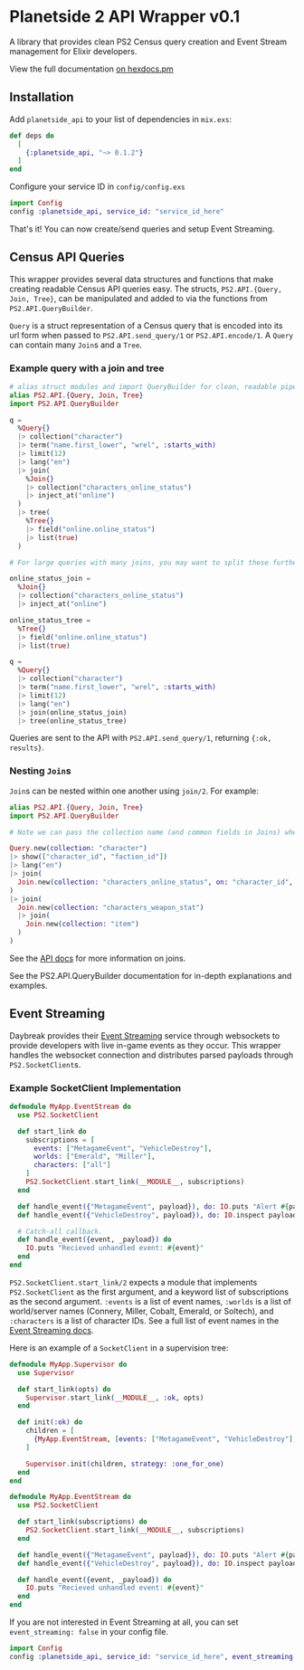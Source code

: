 # Planetside 2 API Wrapper v0.1

A library that provides clean PS2 Census query creation
and Event Stream management for Elixir developers.

View the full documentation [on hexdocs.pm](https://hexdocs.pm/planetside_api/PS2.API.html#content)

## Installation

Add `planetside_api` to your list of dependencies in `mix.exs`:

```elixir
def deps do
  [
    {:planetside_api, "~> 0.1.2"}
  ]
end
```

Configure your service ID in `config/config.exs`
```elixir
import Config
config :planetside_api, service_id: "service_id_here"
```
That's it! You can now create/send queries and setup Event
Streaming.

## Census API Queries
This wrapper provides several data structures and functions
that make creating readable Census API queries easy. The
structs, `PS2.API.{Query, Join, Tree}`, can be manipulated
and added to via the functions from `PS2.API.QueryBuilder`.

`Query` is a struct representation of a Census query that is
encoded into its url form when passed to `PS2.API.send_query/1`
or `PS2.API.encode/1`. A `Query` can contain many `Join`s and
a `Tree`.

### Example query with a join and tree
```elixir
# alias struct modules and import QueryBuilder for clean, readable pipelines.
alias PS2.API.{Query, Join, Tree}
import PS2.API.QueryBuilder

q =
  %Query{}
  |> collection("character")
  |> term("name.first_lower", "wrel", :starts_with)
  |> limit(12)
  |> lang("en")
  |> join(
    %Join{}
    |> collection("characters_online_status")
    |> inject_at("online")
  )
  |> tree(
    %Tree{}
    |> field("online.online_status")
    |> list(true)
  )

# For large queries with many joins, you may want to split these further into separate parts:

online_status_join = 
  %Join{}
  |> collection("characters_online_status")
  |> inject_at("online")

online_status_tree =
  %Tree{}
  |> field("online.online_status")
  |> list(true)

q =
  %Query{}
  |> collection("character")
  |> term("name.first_lower", "wrel", :starts_with)
  |> limit(12)
  |> lang("en")
  |> join(online_status_join)
  |> tree(online_status_tree)
```

Queries are sent to the API with `PS2.API.send_query/1`,
returning `{:ok, results}`.

### Nesting `Join`s
`Join`s can be nested within one another using `join/2`. For
example:

```elixir
alias PS2.API.{Query, Join, Tree}
import PS2.API.QueryBuilder

# Note we can pass the collection name (and common fields in Joins) when using a new/1 function.

Query.new(collection: "character")
|> show(["character_id", "faction_id"])
|> lang("en")
|> join(
  Join.new(collection: "characters_online_status", on: "character_id", inject_at: "online")
)
|> join(
  Join.new(collection: "characters_weapon_stat")
  |> join(
    Join.new(collection: "item")
  )
)
```
See the [API docs](https://census.daybreakgames.com/#query-commands)
for more information on joins.

See the PS2.API.QueryBuilder documentation for in-depth explanations and
examples.

## Event Streaming

Daybreak provides their [Event Streaming](https://census.daybreakgames.com/#what-is-websocket)
service through websockets to provide developers with live in-game
events as they occur. This wrapper handles the websocket connection
and distributes parsed payloads through `PS2.SocketClient`s.

### Example SocketClient Implementation
```elixir
defmodule MyApp.EventStream do
  use PS2.SocketClient

  def start_link do
    subscriptions = [
      events: ["MetagameEvent", "VehicleDestroy"], 
      worlds: ["Emerald", "Miller"], 
      characters: ["all"]
    ]
    PS2.SocketClient.start_link(__MODULE__, subscriptions)
  end

  def handle_event({"MetagameEvent", payload}), do: IO.puts "Alert #{payload[:metagame_event_id]}"
  def handle_event({"VehicleDestroy", payload}), do: IO.inspect payload

  # Catch-all callback.
  def handle_event({event, _payload}) do
    IO.puts "Recieved unhandled event: #{event}"
  end
end
```
`PS2.SocketClient.start_link/2` expects a module that implements `PS2.SocketClient`
as the first argument, and a keyword list of subscriptions as the second argument.
`:events` is a list of event names, `:worlds` is a list of world/server names 
(Connery, Miller, Cobalt, Emerald, or Soltech), and `:characters` is a list of
character IDs. See a full list of event names in the
[Event Streaming docs](https://census.daybreakgames.com/#what-is-websocket).

Here is an example of a `SocketClient` in a supervision tree:

```elixir
defmodule MyApp.Supervisor do
  use Supervisor

  def start_link(opts) do
    Supervisor.start_link(__MODULE__, :ok, opts)
  end

  def init(:ok) do
    children = [
      {MyApp.EventStream, [events: ["MetagameEvent", "VehicleDestroy"], worlds: ["Emerald", "Miller"], characters: ["all"]]},
    ]

    Supervisor.init(children, strategy: :one_for_one)
  end
end

defmodule MyApp.EventStream do
  use PS2.SocketClient

  def start_link(subscriptions) do
    PS2.SocketClient.start_link(__MODULE__, subscriptions)
  end

  def handle_event({"MetagameEvent", payload}), do: IO.puts "Alert #{payload[:metagame_event_id]}"
  def handle_event({"VehicleDestroy", payload}), do: IO.inspect payload

  def handle_event({event, _payload}) do
    IO.puts "Recieved unhandled event: #{event}"
  end
end
```

If you are not interested in Event Streaming at all, you can set 
`event_streaming: false` in your config file.
```elixir
import Config
config :planetside_api, service_id: "service_id_here", event_streaming: false
```
